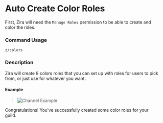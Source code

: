 # Auto Create Color Roles

First, Zira will need the `Manage Roles` permission to be able to create and color the roles. 

### Command Usage

```z/colors```

### Description

Zira will create 8 colors roles that you can set up with roles for users to pick from, or just use for whatever you want.

#### Example

>![Channel Example](http://i.imjake.me/files/uem8c.png)

Congratulations! You've successfully created some color roles for your guild.